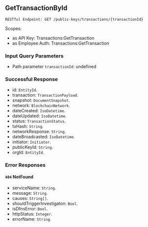 
## GetTransactionById
`RESTful Endpoint: GET /public-keys/transactions/{transactionId}`

Scopes:
 * as API Key: Transactions:GetTransaction
 * as Employee Auth: Transactions:GetTransaction


### Input Query Parameters
* Path parameter `transactionId`: undefined

### Successful Response
* id: `EntityId`. 
* transaction: `TransactionPayload`. 
* snapshot: `DocumentSnapshot`. 
* network: `BlockchainNetwork`. 
* dateCreated: `IsoDatetime`. 
* dateUpdated: `IsoDatetime`. 
* status: `TransactionStatus`. 
* txHash: `String`. 
* networkResponse: `String`. 
* dateBroadcasted: `IsoDatetime`. 
* initiator: `Initiator`. 
* publicKeyId: `String`. 
* orgId: `EntityId`.
### Error Responses
#### `404` **NotFound** 

* serviceName: `String`. 
* message: `String`. 
* causes: `String[]`. 
* shouldTriggerInvestigaton: `Bool`. 
* isDfnsError: `Bool`. 
* httpStatus: `Integer`. 
* errorName: `String`.


